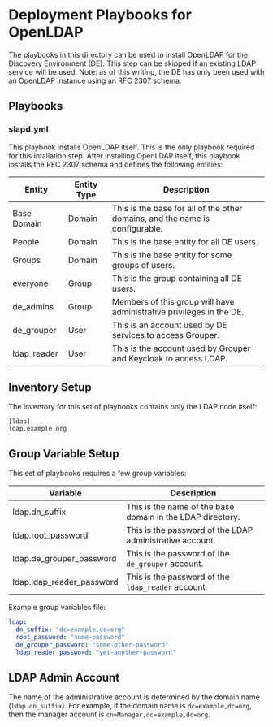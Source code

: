 # Deployment Playbooks for OpenLDAP

The playbooks in this directory can be used to install OpenLDAP for the Discovery Environment (DE). This step can be
skipped if an existing LDAP service will be used. Note: as of this writing, the DE has only been used with an OpenLDAP
instance using an RFC 2307 schema.

## Playbooks

### slapd.yml

This playbook installs OpenLDAP itself. This is the only playbook required for this intallation step. After installing
OpenLDAP itself, this playbook installs the RFC 2307 schema and defines the following entities:

| Entity      | Entity Type | Description                                                                  |
| ------      | ----------- | -----------                                                                  |
| Base Domain | Domain      | This is the base for all of the other domains, and the name is configurable. |
| People      | Domain      | This is the base entity for all DE users.                                    |
| Groups      | Domain      | This is the base entity for some groups of users.                            |
| everyone    | Group       | This is the group containing all DE users.                                   |
| de_admins   | Group       | Members of this group will have administrative privileges in the DE.         |
| de_grouper  | User        | This is an account used by DE services to access Grouper.                    |
| ldap_reader | User        | This is the account used by Grouper and Keycloak to access LDAP.             |

## Inventory Setup

The inventory for this set of playbooks contains only the LDAP node itself:

```
[ldap]
ldap.example.org
```

## Group Variable Setup

This set of playbooks requires a few group variables:

| Variable                  | Description                                                |
| --------                  | -----------                                                |
| ldap.dn_suffix            | This is the name of the base domain in the LDAP directory. |
| ldap.root_password        | This is the password of the LDAP administrative account.   |
| ldap.de_grouper_password  | This is the password of the `de_grouper` account.          |
| ldap.ldap_reader_password | This is the password of the `ldap_reader` account.         |

Example group variables file:

``` yaml
ldap:
  dn_suffix: "dc=example,dc=org"
  root_password: "some-password"
  de_grouper_password: "some-other-password"
  ldap_reader_password: "yet-another-password"
```

## LDAP Admin Account

The name of the administrative account is determined by the domain name (`ldap.dn_suffix`). For example, if the domain
name is `dc=example,dc=org`, then the manager account is `cn=Manager,dc=example,dc=org`.
